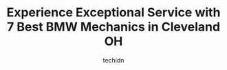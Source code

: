 ---
layout: ampstory
image: https://images.unsplash.com/photo-1604755940508-42d673803330?ixlib=rb-4.0.3&ixid=MnwxMjA3fDB8MHxwaG90by1wYWdlfHx8fGVufDB8fHx8&auto=format&fit=crop&w=640&h=853&q=80
author: techidn
featured: false
description: Experience the excellence of automotive service by visiting the 7 best BMW Mechanic in Cleveland OH, USA. With their expertise, attention to detail, and commitment to customer satisfaction, 
title: Experience Exceptional Service with 7 Best BMW Mechanics in Cleveland OH
cover:
   title: Experience Exceptional Service with 7 Best BMW Mechanics in Cleveland OH
   subtitle: Rickpate
   background: https://images.unsplash.com/photo-1604755940508-42d673803330?ixlib=rb-4.0.3&ixid=MnwxMjA3fDB8MHxwaG90by1wYWdlfHx8fGVufDB8fHx8&auto=format&fit=crop&w=640&h=853&q=80

pages: 
 - layout: thirds
   top: <h1>#1 BMW of Middleburg Heights Service</h1>
   bottom: "<p>This place was awesome! I just purchased a 2021 Genesis G70 and Michael was the best salesman I had ever talked to. He was very honest about the car and told me everythin</p>"
   background: https://www.knot35.com/toplist/wp-content/uploads/2023/06/best-bmw-mechanic-1-in-cleveland-oh-1685836794.jpeg
   backgroundblur: true
 - layout: thirds
   top: <h1>#2 Larchmere Imports</h1>
   bottom: "<p>12311 Larchmere Blvd, Cleveland, OH 44120, United States</p>"
   background: https://www.knot35.com/toplist/wp-content/uploads/2023/06/best-bmw-mechanic-2-in-cleveland-oh-1685836795.jpeg
   cta:
      link: https://www.knot35.com/toplist/experience-exceptional-service-with-7-best-bmw-mechanics-in-cleveland-oh/
      text: Experience Exceptional Service with 7 Best BMW Mechanics in Cleveland OH
 - layout: thirds
   top: <h1>#3 All Foreign Domestic Auto Service</h1>
   bottom: "<p>4067 W 150th St, Cleveland, OH 44135, United States</p>"
   background: https://www.knot35.com/toplist/wp-content/uploads/2023/06/best-bmw-mechanic-3-in-cleveland-oh-1685836796.jpeg
   cta:
      link: https://www.knot35.com/toplist/experience-exceptional-service-with-7-best-bmw-mechanics-in-cleveland-oh/
      text: Experience Exceptional Service with 7 Best BMW Mechanics in Cleveland OH
 - layout: thirds
   top: <h1>#4 MAG Motors, LLC Mercedes Benz Specialists</h1>
   bottom: "<p>3275 W 117th St, Cleveland, OH 44111, United States</p>"
   background: https://images.unsplash.com/photo-1595364397663-fca4f075d796?ixlib=rb-4.0.3&ixid=MnwxMjA3fDB8MHxwaG90by1wYWdlfHx8fGVufDB8fHx8&auto=format&fit=crop&w=640&h=853&q=80
   cta:
      link: https://www.knot35.com/toplist/experience-exceptional-service-with-7-best-bmw-mechanics-in-cleveland-oh/
      text: Experience Exceptional Service with 7 Best BMW Mechanics in Cleveland OH
 - layout: thirds
   top: <h1>#5 Urbans Auto Center</h1>
   bottom: "<p>15315 Lorain Ave Unit 2, Cleveland, OH 44111, United States</p>"
   background: https://images.unsplash.com/photo-1533735380053-eb8d0759b24a?ixlib=rb-4.0.3&ixid=MnwxMjA3fDB8MHxwaG90by1wYWdlfHx8fGVufDB8fHx8&auto=format&fit=crop&w=640&h=853&q=80
   cta:
      link: https://www.knot35.com/toplist/experience-exceptional-service-with-7-best-bmw-mechanics-in-cleveland-oh/
      text: Experience Exceptional Service with 7 Best BMW Mechanics in Cleveland OH
 - layout: thirds
   top: <h1>#6 Master Auto Services</h1>
   bottom: "<p>4463 State Rd, Cleveland, OH 44109, United States</p>"
   background: https://images.unsplash.com/photo-1609083590460-7b8cc0ca65f8?ixlib=rb-4.0.3&ixid=MnwxMjA3fDB8MHxwaG90by1wYWdlfHx8fGVufDB8fHx8&auto=format&fit=crop&w=640&h=853&q=80
   cta:
      link: https://www.knot35.com/toplist/experience-exceptional-service-with-7-best-bmw-mechanics-in-cleveland-oh/
      text: Experience Exceptional Service with 7 Best BMW Mechanics in Cleveland OH
 - layout: thirds
   top: <h1>#7 Inshi Automotive LLC</h1>
   bottom: "<p>4533 E 131st St, Cleveland, OH 44105, United States</p>"
   background: https://images.unsplash.com/photo-1522441815192-d9f04eb0615c?ixlib=rb-4.0.3&ixid=MnwxMjA3fDB8MHxwaG90by1wYWdlfHx8fGVufDB8fHx8&auto=format&fit=crop&w=640&h=853&q=80
   cta:
      link: https://www.knot35.com/toplist/experience-exceptional-service-with-7-best-bmw-mechanics-in-cleveland-oh/
      text: Experience Exceptional Service with 7 Best BMW Mechanics in Cleveland OH
 - layout: thirds
   middle: Continue reading...
   background: https://images.unsplash.com/photo-1602536052359-ef94c21c5948?ixlib=rb-4.0.3&ixid=MnwxMjA3fDB8MHxwaG90by1wYWdlfHx8fGVufDB8fHx8&auto=format&fit=crop&w=640&h=853&q=80
   cta:
      link: https://www.knot35.com/toplist/experience-exceptional-service-with-7-best-bmw-mechanics-in-cleveland-oh/
      text: Experience Exceptional Service with 7 Best BMW Mechanics in Cleveland OH
      
---